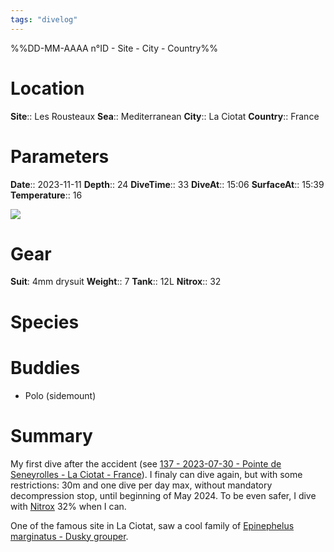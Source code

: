 ```yaml
---
tags: "divelog"
---
```

%%DD-MM-AAAA n°ID - Site - City - Country%%
# Location
**Site**:: Les Rousteaux
**Sea**:: Mediterranean
**City**:: La Ciotat
**Country**:: France

# Parameters
**Date**:: 2023-11-11
**Depth**:: 24
**DiveTime**:: 33
**DiveAt**:: 15:06
**SurfaceAt**:: 15:39
**Temperature**:: 16

![](IMG_E2CB7D28C24A-1.jpeg)

# Gear
**Suit**: 4mm drysuit
**Weight**:: 7
**Tank**:: 12L
**Nitrox**:: 32

# Species


# Buddies 
- Polo (sidemount)

# Summary
My first dive after the accident (see [137 - 2023-07-30 - Pointe de Seneyrolles - La Ciotat - France](137%20-%202023-07-30%20-%20Pointe%20de%20Seneyrolles%20-%20La%20Ciotat%20-%20France.md)). I finaly can dive again, but with some restrictions: 30m and one dive per day max, without mandatory decompression stop, until beginning of May 2024. To be even safer, I dive with [Nitrox](Nitrox.md) 32% when I can. 

One of the famous site in La Ciotat, saw a cool family of [Epinephelus marginatus - Dusky grouper](Epinephelus%20marginatus%20-%20Dusky%20grouper.md).




